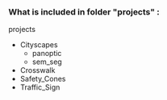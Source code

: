 ### What is included in folder "projects" :
projects
  - Cityscapes
      - panoptic
      - sem_seg
  - Crosswalk
  - Safety_Cones
  - Traffic_Sign
